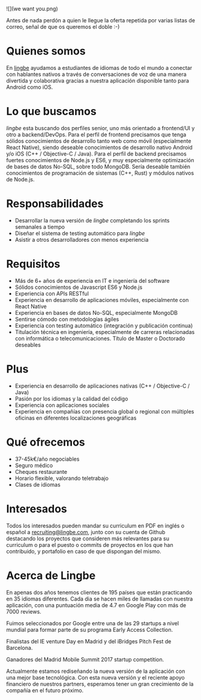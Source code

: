 ![](we want you.png)

Antes de nada perdón a quien le llegue la oferta repetida por varias listas de
correo, señal de que os queremos el doble :-)

# Quienes somos

En [lingbe](http://www.lingbe.com/) ayudamos a estudiantes de idiomas de todo el
mundo a conectar con hablantes nativos a través de conversaciones de voz de una
manera divertida y colaborativa gracias a nuestra aplicación disponible tanto
para Android como iOS.

# Lo que buscamos

*lingbe* esta buscando dos perfiles senior, uno más orientado a frontend/UI y
otro a backend/DevOps. Para el perfil de frontend precisamos que tenga sólidos
conocimientos de desarrollo tanto web como móvil (especialmente React Native),
siendo deseable conocimientos de desarrollo nativo Android y/o iOS (C++ /
Objective-C / Java). Para el perfil de backend precisamos fuertes conocimientos
de Node.js y ES6, y muy especialmente optimización de bases de datos No-SQL,
sobre todo MongoDB. Sería deseable también conocimientos de programación de
sistemas (C++, Rust) y módulos nativos de Node.js.

# Responsabilidades

- Desarrollar la nueva versión de *lingbe* completando los sprints semanales a
  tiempo
- Diseñar el sistema de testing automático para *lingbe*
- Asistir a otros desarrolladores con menos experiencia

# Requisitos

- Más de 6+ años de experiencia en IT e ingeniería del software
- Sólidos conocimientos de Javascript ES6 y Node.js
- Experiencia con APIs RESTful
- Experiencia en desarrollo de aplicaciones móviles, especialmente con React
  Native
- Experiencia en bases de datos No-SQL, especialmente MongoDB
- Sentirse cómodo con metodologías ágiles
- Experiencia con testing automático (integración y publicación continua)
- Titulación técnica en ingeniería, especialmente de carreras relacionadas con
  informática o telecomunicaciones. Título de Master o Doctorado deseables

# Plus

- Experiencia en desarrollo de aplicaciones nativas (C++ / Objective-C / Java)
- Pasión por los idiomas y la calidad del código
- Experiencia con aplicaciones sociales
- Experiencia en compañías con presencia global o regional con múltiples
  oficinas en diferentes localizaciones geográficas

# Qué ofrecemos

- 37-45k€/año negociables
- Seguro médico
- Cheques restaurante
- Horario flexible, valorando teletrabajo
- Clases de idiomas

# Interesados

Todos los interesados pueden mandar su curriculum en PDF en inglés o español a
recruiting@lingbe.com, junto con su cuenta de Github destacando los proyectos
que consideren más relevantes para su curriculum o para el puesto o commits de
proyectos en los que han contribuido, y portafolio en caso de que dispongan del
mismo.

# Acerca de Lingbe

En apenas dos años tenemos clientes de 195 países que están practicando en 35
idiomas diferentes. Cada dia se hacen miles de llamadas con nuestra aplicación,
con una puntuación media de 4.7 en Google Play con más de 7000 reviews.

Fuimos seleccionados por Google entre una de las 29 startups a nivel mundial
para formar parte de su programa Early Access Collection.

Finalistas del IE venture Day en Madrid y del iBridges Pitch Fest de Barcelona.

Ganadores del Madrid Mobile Summit 2017 startup competition.

Actualmente estamos rediseñando la nueva versión de la aplicación con una mejor
base tecnológica. Con esta nueva versión y el reciente apoyo financiero de
nuestros partners, esperamos tener un gran crecimiento de la compañía en el
futuro próximo.
